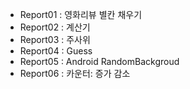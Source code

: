 - Report01 : 영화리뷰 별칸 채우기
- Report02 : 계산기
- Report03 : 주사위
- Report04 : Guess
- Report05 : Android RandomBackgroud
- Report06 : 카운터: 증가 감소
